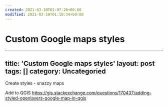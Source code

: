 ```yaml
---
created: 2021-03-10T01:07:26+00:00
modified: 2021-03-10T01:10:34+00:00
---
```


# Custom Google maps styles

---
title: 'Custom Google maps styles'
layout: post
tags: []
category: Uncategoried
---

Create styles - snazzy maps

Add to QGIS https://gis.stackexchange.com/questions/170437/adding-styled-openlayers-google-map-in-qgis